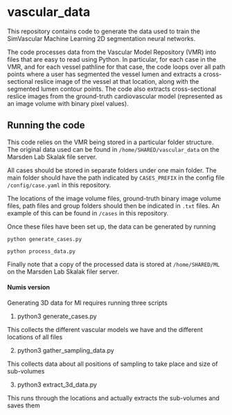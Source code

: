 # vascular_data

This repository contains code to generate the data used to train the SimVascular Machine Learning 2D segmentation neural networks.

The code processes data from the Vascular Model Repository (VMR) into files that are easy to read using Python.
In particular, for each case in the VMR, and for each vessel pathline for that case, the code loops over all path points where a user has segmented the vessel lumen and extracts a cross-sectional reslice image of the vessel at that location, along with the segmented lumen contour points.
The code also extracts cross-sectional reslice images from the ground-truth cardiovascular model (represented as an image volume with binary pixel values).

## Running the code

This code relies on the VMR being stored in a particular folder structure.
The original data used can be found in `/home/SHARED/vascular_data` on the Marsden Lab Skalak file server.

All cases should be stored in separate folders under one main folder.
The main folder should have the path indicated by `CASES_PREFIX` in the config file `/config/case.yaml` in this repository.

The locations of the image volume files, ground-truth binary image volume files, path files and group folders should then be indicated in `.txt` files.
An example of this can be found in `/cases` in this repository.

Once these files have been set up, the data can be generated by running

```
python generate_cases.py
```

```
python process_data.py
```

Finally note that a copy of the processed data is stored at `/home/SHARED/ML` on the Marsden Lab Skalak filer server.


#### Numis version

Generating 3D data for Ml requires running three scripts

1. python3 generate_cases.py

This collects the different vascular models we have and the different locations of all files

2. python3 gather_sampling_data.py

This collects data about all positions of sampling to take place and size of sub-volumes

3. python3 extract_3d_data.py

This runs through the locations and actually extracts the sub-volumes and saves them
